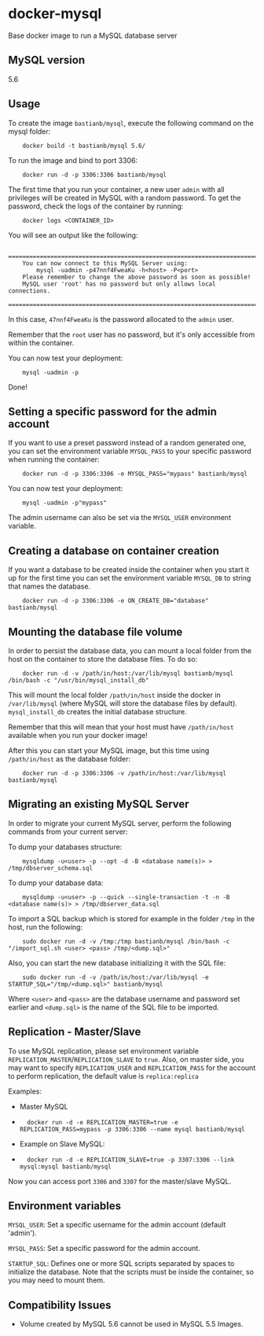 # docker-mysql

Base docker image to run a MySQL database server


## MySQL version

5.6


## Usage

To create the image `bastianb/mysql`, execute the following command on the mysql folder:

        docker build -t bastianb/mysql 5.6/

To run the image and bind to port 3306:

        docker run -d -p 3306:3306 bastianb/mysql

The first time that you run your container, a new user `admin` with all privileges will be created in MySQL with a random password. To get the password, check the logs of the container by running:

        docker logs <CONTAINER_ID>

You will see an output like the following:

        =======================================================================
        You can now connect to this MySQL Server using:
            mysql -uadmin -p47nnf4FweaKu -h<host> -P<port>
        Please remember to change the above password as soon as possible!
        MySQL user 'root' has no password but only allows local connections.
        =======================================================================

In this case, `47nnf4FweaKu` is the password allocated to the `admin` user.

Remember that the `root` user has no password, but it's only accessible from within the container.

You can now test your deployment:

        mysql -uadmin -p

Done!


## Setting a specific password for the admin account

If you want to use a preset password instead of a random generated one, you can set the environment variable `MYSQL_PASS` to your specific password when running the container:

        docker run -d -p 3306:3306 -e MYSQL_PASS="mypass" bastianb/mysql

You can now test your deployment:

        mysql -uadmin -p"mypass"

The admin username can also be set via the `MYSQL_USER` environment variable.



## Creating a database on container creation


If you want a database to be created inside the container when you start it up
for the first time you can set the environment variable `MYSQL_DB` to string
that names the database.

        docker run -d -p 3306:3306 -e ON_CREATE_DB="database" bastianb/mysql


## Mounting the database file volume

In order to persist the database data, you can mount a local folder from the host
on the container to store the database files. To do so:

        docker run -d -v /path/in/host:/var/lib/mysql bastianb/mysql /bin/bash -c "/usr/bin/mysql_install_db"

This will mount the local folder `/path/in/host` inside the docker in `/var/lib/mysql` (where MySQL will store the database files by default). `mysql_install_db` creates the initial database structure.

Remember that this will mean that your host must have `/path/in/host` available when you run your docker image!

After this you can start your MySQL image, but this time using `/path/in/host` as the database folder:

        docker run -d -p 3306:3306 -v /path/in/host:/var/lib/mysql bastianb/mysql


## Migrating an existing MySQL Server


In order to migrate your current MySQL server, perform the following commands from your current server:

To dump your databases structure:

        mysqldump -u<user> -p --opt -d -B <database name(s)> > /tmp/dbserver_schema.sql

To dump your database data:

        mysqldump -u<user> -p --quick --single-transaction -t -n -B <database name(s)> > /tmp/dbserver_data.sql

To import a SQL backup which is stored for example in the folder `/tmp` in the host, run the following:

        sudo docker run -d -v /tmp:/tmp bastianb/mysql /bin/bash -c "/import_sql.sh <user> <pass> /tmp/<dump.sql>"

Also, you can start the new database initializing it with the SQL file:

        sudo docker run -d -v /path/in/host:/var/lib/mysql -e STARTUP_SQL="/tmp/<dump.sql>" bastianb/mysql

Where `<user>` and `<pass>` are the database username and password set earlier and `<dump.sql>` is the name of the SQL file to be imported.


## Replication - Master/Slave

To use MySQL replication, please set environment variable `REPLICATION_MASTER`/`REPLICATION_SLAVE` to `true`. Also, on master side, you may want to specify `REPLICATION_USER` and `REPLICATION_PASS` for the account to perform replication, the default value is `replica:replica`

Examples:
- Master MySQL
-
        docker run -d -e REPLICATION_MASTER=true -e REPLICATION_PASS=mypass -p 3306:3306 --name mysql bastianb/mysql

- Example on Slave MySQL:
-
        docker run -d -e REPLICATION_SLAVE=true -p 3307:3306 --link mysql:mysql bastianb/mysql

Now you can access port `3306` and `3307` for the master/slave MySQL.

## Environment variables

`MYSQL_USER`: Set a specific username for the admin account (default 'admin').

`MYSQL_PASS`: Set a specific password for the admin account.

`STARTUP_SQL`: Defines one or more SQL scripts separated by spaces to initialize the database. Note that the scripts must be inside the container, so you may need to mount them.

## Compatibility Issues

- Volume created by MySQL 5.6 cannot be used in MySQL 5.5 Images.
